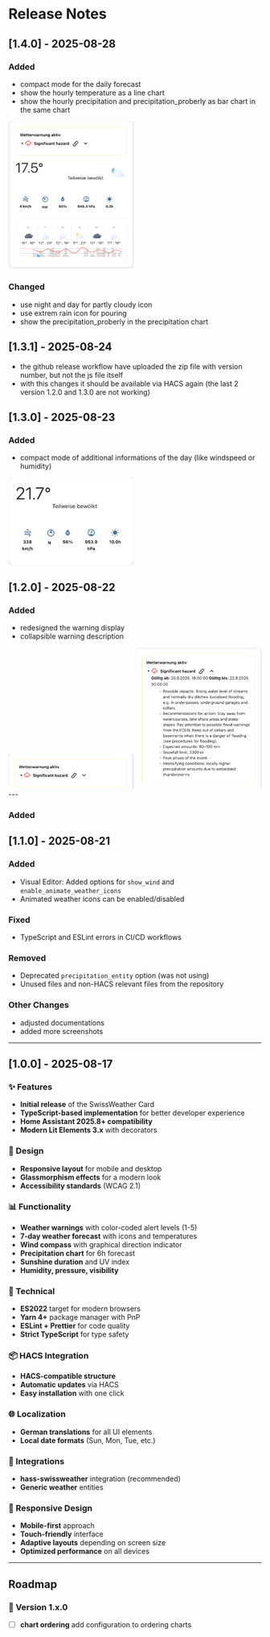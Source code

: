 # Release Notes

## [1.4.0] - 2025-08-28

### Added
- compact mode for the daily forecast
- show the hourly temperature as a line chart
- show the hourly precipitation and precipitation_proberly as bar chart in the same chart

<img src="docs/images/compact_mode_forecast.png" width="250" />

### Changed

- use night and day for partly cloudy icon
- use extrem rain icon for pouring
- show the precipitation_proberly in the precipitation chart

## [1.3.1] - 2025-08-24

- the github release workflow have uploaded the zip file with version number, but not the js file itself
- with this changes it should be available via HACS again (the last 2 version 1.2.0 and 1.3.0 are not working)

## [1.3.0] - 2025-08-23

### Added
- compact mode of additional informations of the day (like windspeed or humidity)

<img src="docs/images/compact-mode.png" width="250" />

## [1.2.0] - 2025-08-22

### Added
- redesigned the warning display
- collapsible warning description

<img src="docs/images/warning1.png" width="250" />

<img src="docs/images/warning2.png" width="250" />
---

### Added

## [1.1.0] - 2025-08-21

### Added
- Visual Editor: Added options for `show_wind` and `enable_animate_weather_icons`
- Animated weather icons can be enabled/disabled

### Fixed
- TypeScript and ESLint errors in CI/CD workflows

### Removed
- Deprecated `precipitation_entity` option (was not using)
- Unused files and non-HACS relevant files from the repository

### Other Changes
- adjusted documentations
- added more screenshots

---

## [1.0.0] - 2025-08-17

### ✨ Features
- **Initial release** of the SwissWeather Card
- **TypeScript-based implementation** for better developer experience
- **Home Assistant 2025.8+ compatibility**
- **Modern Lit Elements 3.x** with decorators

### 🎨 Design
- **Responsive layout** for mobile and desktop
- **Glassmorphism effects** for a modern look
- **Accessibility standards** (WCAG 2.1)

### 📊 Functionality
- **Weather warnings** with color-coded alert levels (1-5)
- **7-day weather forecast** with icons and temperatures
- **Wind compass** with graphical direction indicator
- **Precipitation chart** for 6h forecast
- **Sunshine duration** and UV index
- **Humidity, pressure, visibility**

### 🔧 Technical
- **ES2022** target for modern browsers
- **Yarn 4+** package manager with PnP
- **ESLint + Prettier** for code quality
- **Strict TypeScript** for type safety

### 📦 HACS Integration
- **HACS-compatible structure**
- **Automatic updates** via HACS
- **Easy installation** with one click

### 🌐 Localization
- **German translations** for all UI elements
- **Local date formats** (Sun, Mon, Tue, etc.)

### 🔌 Integrations
- **hass-swissweather** integration (recommended)
- **Generic weather** entities

### 📱 Responsive Design
- **Mobile-first** approach
- **Touch-friendly** interface
- **Adaptive layouts** depending on screen size
- **Optimized performance** on all devices

---

## Roadmap

### 🔄 Version 1.x.0
- [ ] **chart ordering** add configuration to ordering charts
